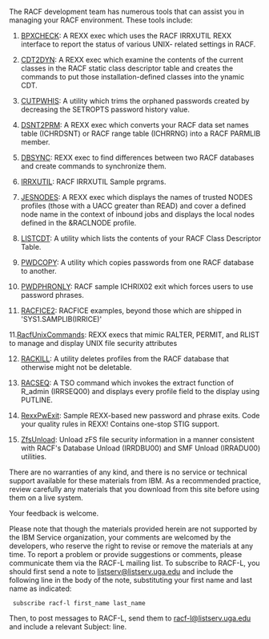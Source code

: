 The RACF development team has numerous tools that can assist you in managing your RACF environment. These tools include:

1. [BPXCHECK](http://ibm.biz/racf-bpxcheck): A REXX exec which uses the RACF IRRXUTIL REXX interface to report the status of various UNIX- related settings in RACF.  

2. [CDT2DYN](http://ibm.biz/racf-cdt2dyn): A REXX exec which examine the contents of the current classes in the RACF static class descriptor table and creates the commands to put those installation-defined classes into the ynamic CDT.

3. [CUTPWHIS](http://ibm.biz/racf-cutpwhis): A utility which trims the orphaned passwords created by decreasing the SETROPTS password history value.

3. [DSNT2PRM](http://ibm.biz/racf-db2prm): A REXX exec which converts your  RACF data set names table (ICHRDSNT) or RACF range table (ICHRRNG) into a RACF PARMLIB member. 

4. [DBSYNC](http://ibm.biz/racf-dbsync): REXX exec to find differences between two RACF databases and create commands to synchronize them. 

5. [IRRXUTIL](http://ibm.biz/racf-irrxutil): RACF IRRXUTIL Sample prgrams.

6. [JESNODES](http://ibm.biz/racf-jesnodes): A REXX exec which displays the names of trusted NODES profiles (those with a UACC greater than READ) and cover a defined node name in the context of inbound jobs and displays the local nodes defined in the &RACLNODE profile. 

7. [LISTCDT](http://ibm.biz/racf-listcdt): A utility which lists the contents of your RACF Class Descriptor Table.

8. [PWDCOPY](http://ibm.biz/racf-pwdcopy): A utility which copies passwords from one RACF database to another. 

9. [PWDPHRONLY](http://ibm.biz/racf-pwdphronly): RACF sample ICHRIX02 exit which forces users to use password phrases.

10. [RACFICE2](http://ibm.biz/racf-racfice2): RACFICE examples, beyond those which are shipped in 'SYS1.SAMPLIB(IRRICE)'

11.[RacfUnixCommands](https://github.com/IBM/IBM-Z-zOS/tree/main/zOS-RACF/Downloads/RacfUnixCommands): REXX execs that mimic RALTER, PERMIT, and RLIST to manage and display UNIX file security attributes

12. [RACKILL](http://ibm.biz/racf-rackill): A utility deletes profiles from the RACF database that otherwise might not be deletable.  

13. [RACSEQ](https://github.com/IBM/IBM-Z-zOS/tree/main/zOS-RACF/Downloads/RACSEQ): A TSO command which invokes the extract function of R_admin (IRRSEQ00) and displays every profile field to the display using PUTLINE.    

14. [RexxPwExit](https://github.com/IBM/IBM-Z-zOS/tree/main/zOS-RACF/Downloads/RexxPwExit): Sample REXX-based new password and phrase exits.  Code your quality rules in REXX! Contains one-stop STIG support.

15. [ZfsUnload](https://github.com/IBM/IBM-Z-zOS/tree/main/zOS-RACF/Downloads/ZFSUnload): Unload zFS file security information in a manner consistent with RACF's Database Unload (IRRDBU00) and SMF Unload (IRRADU00) utilities.

There are no warranties of any kind, and there is no service or technical support available for these materials from IBM. As a recommended practice, review carefully any materials that you download from this site before using them on a live system.

Your feedback is welcome.

Please note that though the materials provided herein are not supported by the IBM Service organization, your comments are welcomed by the developers, who reserve the right to revise or remove the materials at any time. To report a problem or provide suggestions or comments, please communicate them via the RACF-L mailing list.  To subscribe to RACF-L, you should first send a note to listserv@listserv.uga.edu
and include the following line in the body of the note, substituting your first name and last name as indicated:

     subscribe racf-l first_name last_name

Then, to post messages to RACF-L, send them to racf-l@listserv.uga.edu and include a relevant Subject: line.

